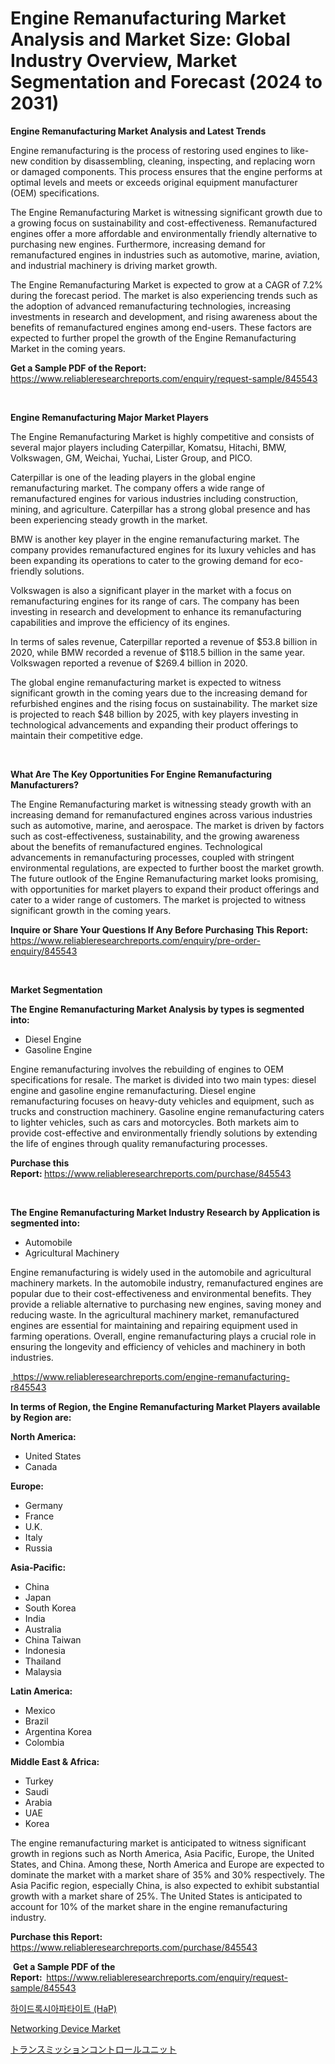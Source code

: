 <p><h1>Engine Remanufacturing Market Analysis and Market Size: Global Industry Overview, Market Segmentation and Forecast (2024 to 2031)</h1></p><p><strong>Engine Remanufacturing Market Analysis and Latest Trends</strong></p>
<p><p>Engine remanufacturing is the process of restoring used engines to like-new condition by disassembling, cleaning, inspecting, and replacing worn or damaged components. This process ensures that the engine performs at optimal levels and meets or exceeds original equipment manufacturer (OEM) specifications.</p><p>The Engine Remanufacturing Market is witnessing significant growth due to a growing focus on sustainability and cost-effectiveness. Remanufactured engines offer a more affordable and environmentally friendly alternative to purchasing new engines. Furthermore, increasing demand for remanufactured engines in industries such as automotive, marine, aviation, and industrial machinery is driving market growth.</p><p>The Engine Remanufacturing Market is expected to grow at a CAGR of 7.2% during the forecast period. The market is also experiencing trends such as the adoption of advanced remanufacturing technologies, increasing investments in research and development, and rising awareness about the benefits of remanufactured engines among end-users. These factors are expected to further propel the growth of the Engine Remanufacturing Market in the coming years.</p></p>
<p><strong>Get a Sample PDF of the Report:&nbsp;</strong> <a href="https://www.reliableresearchreports.com/enquiry/request-sample/845543">https://www.reliableresearchreports.com/enquiry/request-sample/845543</a></p>
<p>&nbsp;</p>
<p><strong>Engine Remanufacturing Major Market Players</strong></p>
<p><p>The Engine Remanufacturing Market is highly competitive and consists of several major players including Caterpillar, Komatsu, Hitachi, BMW, Volkswagen, GM, Weichai, Yuchai, Lister Group, and PICO. </p><p>Caterpillar is one of the leading players in the global engine remanufacturing market. The company offers a wide range of remanufactured engines for various industries including construction, mining, and agriculture. Caterpillar has a strong global presence and has been experiencing steady growth in the market.</p><p>BMW is another key player in the engine remanufacturing market. The company provides remanufactured engines for its luxury vehicles and has been expanding its operations to cater to the growing demand for eco-friendly solutions.</p><p>Volkswagen is also a significant player in the market with a focus on remanufacturing engines for its range of cars. The company has been investing in research and development to enhance its remanufacturing capabilities and improve the efficiency of its engines.</p><p>In terms of sales revenue, Caterpillar reported a revenue of $53.8 billion in 2020, while BMW recorded a revenue of $118.5 billion in the same year. Volkswagen reported a revenue of $269.4 billion in 2020.</p><p>The global engine remanufacturing market is expected to witness significant growth in the coming years due to the increasing demand for refurbished engines and the rising focus on sustainability. The market size is projected to reach $48 billion by 2025, with key players investing in technological advancements and expanding their product offerings to maintain their competitive edge.</p></p>
<p>&nbsp;</p>
<p><strong>What Are The Key Opportunities For Engine Remanufacturing Manufacturers?</strong></p>
<p><p>The Engine Remanufacturing market is witnessing steady growth with an increasing demand for remanufactured engines across various industries such as automotive, marine, and aerospace. The market is driven by factors such as cost-effectiveness, sustainability, and the growing awareness about the benefits of remanufactured engines. Technological advancements in remanufacturing processes, coupled with stringent environmental regulations, are expected to further boost the market growth. The future outlook of the Engine Remanufacturing market looks promising, with opportunities for market players to expand their product offerings and cater to a wider range of customers. The market is projected to witness significant growth in the coming years.</p></p>
<p><strong>Inquire or Share Your Questions If Any Before Purchasing This Report:</strong> <a href="https://www.reliableresearchreports.com/enquiry/pre-order-enquiry/845543">https://www.reliableresearchreports.com/enquiry/pre-order-enquiry/845543</a></p>
<p>&nbsp;</p>
<p><strong>Market Segmentation</strong></p>
<p><strong>The Engine Remanufacturing Market Analysis by types is segmented into:</strong></p>
<p><ul><li>Diesel Engine</li><li>Gasoline Engine</li></ul></p>
<p><p>Engine remanufacturing involves the rebuilding of engines to OEM specifications for resale. The market is divided into two main types: diesel engine and gasoline engine remanufacturing. Diesel engine remanufacturing focuses on heavy-duty vehicles and equipment, such as trucks and construction machinery. Gasoline engine remanufacturing caters to lighter vehicles, such as cars and motorcycles. Both markets aim to provide cost-effective and environmentally friendly solutions by extending the life of engines through quality remanufacturing processes.</p></p>
<p><strong>Purchase this Report:&nbsp;</strong><a href="https://www.reliableresearchreports.com/purchase/845543">https://www.reliableresearchreports.com/purchase/845543</a></p>
<p>&nbsp;</p>
<p><strong>The Engine Remanufacturing Market Industry Research by Application is segmented into:</strong></p>
<p><ul><li>Automobile</li><li>Agricultural Machinery</li></ul></p>
<p><p>Engine remanufacturing is widely used in the automobile and agricultural machinery markets. In the automobile industry, remanufactured engines are popular due to their cost-effectiveness and environmental benefits. They provide a reliable alternative to purchasing new engines, saving money and reducing waste. In the agricultural machinery market, remanufactured engines are essential for maintaining and repairing equipment used in farming operations. Overall, engine remanufacturing plays a crucial role in ensuring the longevity and efficiency of vehicles and machinery in both industries.</p></p>
<p><a href="https://www.reliableresearchreports.com/engine-remanufacturing-r845543">&nbsp;https://www.reliableresearchreports.com/engine-remanufacturing-r845543</a></p>
<p><strong>In terms of Region, the Engine Remanufacturing Market Players available by Region are:</strong></p>
<p>
    <p> <strong> North America: </strong>
        <ul>
            <li>United States</li>
            <li>Canada</li>
        </ul>
        </p> 
    <p> <strong> Europe: </strong>
        <ul>
            <li>Germany</li>
            <li>France</li>
            <li>U.K.</li>
            <li>Italy</li>
            <li>Russia</li>
        </ul>
        </p> 
    <p> <strong> Asia-Pacific: </strong>
        <ul>
            <li>China</li>
            <li>Japan</li>
            <li>South Korea</li>
            <li>India</li>
            <li>Australia</li>
            <li>China Taiwan</li>
            <li>Indonesia</li>
            <li>Thailand</li>
            <li>Malaysia</li>
        </ul>
        </p> 
    <p> <strong> Latin America: </strong>
        <ul>
            <li>Mexico</li>
            <li>Brazil</li>
            <li>Argentina Korea</li>
            <li>Colombia</li>
        </ul>
        </p> 
    <p> <strong> Middle East & Africa: </strong>
        <ul>
            <li>Turkey</li>
            <li>Saudi</li>
            <li>Arabia</li>
            <li>UAE</li>
            <li>Korea</li>
        </ul>
    </p>
    </p>
<p><p>The engine remanufacturing market is anticipated to witness significant growth in regions such as North America, Asia Pacific, Europe, the United States, and China. Among these, North America and Europe are expected to dominate the market with a market share of 35% and 30% respectively. The Asia Pacific region, especially China, is also expected to exhibit substantial growth with a market share of 25%. The United States is anticipated to account for 10% of the market share in the engine remanufacturing industry.</p></p>
<p><strong>Purchase this Report: </strong><a href="https://www.reliableresearchreports.com/purchase/845543">https://www.reliableresearchreports.com/purchase/845543</a></p>
<p>&nbsp;<strong>Get a Sample PDF of the Report:&nbsp;&nbsp;</strong><a href="https://www.reliableresearchreports.com/enquiry/request-sample/845543">https://www.reliableresearchreports.com/enquiry/request-sample/845543</a></p>
<p><strong></strong></p>
<p><p><a href="https://medium.com/@mathieu.rico66/%EC%88%98%EC%82%B0%ED%99%94%EC%95%84%ED%8C%8C%ED%83%80%EC%9D%B4%ED%8A%B8-hap-%EC%8B%9C%EC%9E%A5-%EA%B5%AD%EC%A0%9C-%EB%B0%8F-%EC%A7%80%EC%97%AD-%EB%B6%84%EC%84%9D-%EC%A7%80%EC%97%AD-%EA%B5%AD%EA%B0%80-%EC%88%98%EC%A4%80-%EB%B6%84%EC%84%9D-%EB%B0%8F-%EA%B2%BD%EC%9F%81-%ED%92%8D%EA%B2%BD%EC%97%90-%EC%B4%88%EC%A0%90%EC%9D%84-%EB%A7%9E%EC%B6%98-6c486ddf1c80">하이드록시아파타이트 (HaP)</a></p><p><a href="https://github.com/lukmanduiky01/Market-Research-Report-List-1/blob/main/networking-device-market.md">Networking Device Market</a></p><p><a href="https://github.com/AbigaleHuel/Market-Research-Report-List-1/blob/main/6661700154604.md">トランスミッションコントロールユニット</a></p></p>
